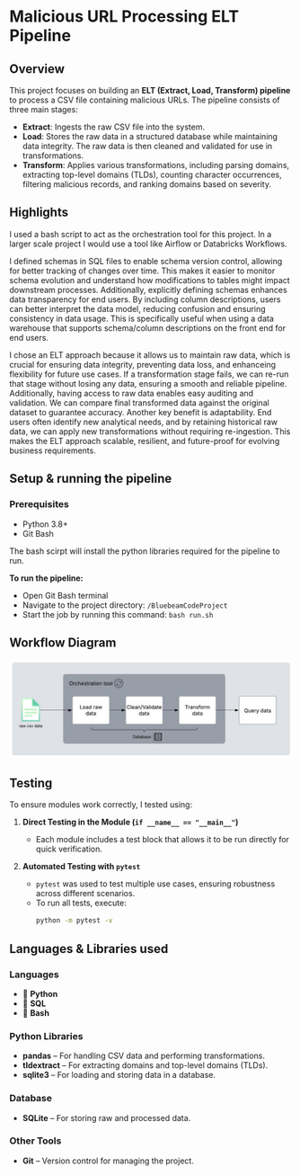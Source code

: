 # Malicious URL Processing ELT Pipeline

## Overview

This project focuses on building an **ELT (Extract, Load, Transform) pipeline** to process a CSV file containing malicious URLs. The pipeline consists of three main stages:

- **Extract**: Ingests the raw CSV file into the system.  
- **Load**: Stores the raw data in a structured database while maintaining data integrity. The raw data is then cleaned and validated for use in transformations.
- **Transform**: Applies various transformations, including parsing domains, extracting top-level domains (TLDs), counting character occurrences, filtering malicious records, and ranking domains based on severity.

## Highlights

I used a bash script to act as the orchestration tool for this project. In a larger scale project I would use a tool like Airflow or Databricks Workflows.

I defined schemas in SQL files to enable schema version control, allowing for better tracking of changes over time. This makes it easier to monitor schema evolution and understand how modifications to tables might impact downstream processes. Additionally, explicitly defining schemas enhances data transparency for end users. By including column descriptions, users can better interpret the data model, reducing confusion and ensuring consistency in data usage. This is specifically useful when using a data warehouse that supports schema/column descriptions on the front end for end users.

I chose an ELT approach because it allows us to maintain raw data, which is crucial for ensuring data integrity, preventing data loss, and enhanceing flexibility for future use cases. If a transformation stage fails, we can re-run that stage without losing any data, ensuring a smooth and reliable pipeline. Additionally, having access to raw data enables easy auditing and validation. We can compare final transformed data against the original dataset to guarantee accuracy. Another key benefit is adaptability. End users often identify new analytical needs, and by retaining historical raw data, we can apply new transformations without requiring re-ingestion. This makes the ELT approach scalable, resilient, and future-proof for evolving business requirements.

## Setup & running the pipeline
### Prerequisites
- Python 3.8+
- Git Bash

The bash scirpt will install the python libraries required for the pipeline to run.

**To run the pipeline:**  
- Open Git Bash terminal  
- Navigate to the project directory:        `/BluebeamCodeProject` 
- Start the job by running this command:    `bash run.sh`

## Workflow Diagram
![alt text](diagrams/BluebeamProjectDiagram.jpeg)

## Testing
To ensure modules work correctly, I tested using:
1. **Direct Testing in the Module (`if __name__ == "__main__"`)**  
   - Each module includes a test block that allows it to be run directly for quick verification.

2. **Automated Testing with `pytest`**  
   - `pytest` was used to test multiple use cases, ensuring robustness across different scenarios.  
   - To run all tests, execute:  
     ```sh
     python -m pytest -v
     ```

## Languages & Libraries used
### **Languages**  
- 🐍 **Python**
- 📄 **SQL**
- 🐧 **Bash**

### **Python Libraries**  
- **pandas** – For handling CSV data and performing transformations.  
- **tldextract** – For extracting domains and top-level domains (TLDs).  
- **sqlite3** – For loading and storing data in a database.  

### **Database**  
- **SQLite** – For storing raw and processed data.  

### **Other Tools**  
- **Git** – Version control for managing the project.  